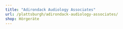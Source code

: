 ```yaml
---
title: "Adirondack Audiology Associates"
url: /plattsburgh/adirondack-audiology-associates/
shop: Hörgeräte
---
```

